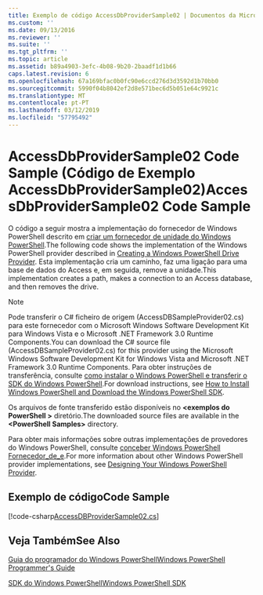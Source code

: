 ```yaml
---
title: Exemplo de código AccessDbProviderSample02 | Documentos da Microsoft
ms.custom: ''
ms.date: 09/13/2016
ms.reviewer: ''
ms.suite: ''
ms.tgt_pltfrm: ''
ms.topic: article
ms.assetid: b89a4903-3efc-4b08-9b20-2baadf1d1b66
caps.latest.revision: 6
ms.openlocfilehash: 67a169bfac0b0fc90e6ccd276d3d3592d1b70bb0
ms.sourcegitcommit: 5990f04b8042ef2d8e571bec6d5b051e64c9921c
ms.translationtype: MT
ms.contentlocale: pt-PT
ms.lasthandoff: 03/12/2019
ms.locfileid: "57795492"
---
```

# <a name="accessdbprovidersample02-code-sample"></a><span data-ttu-id="c9901-102">AccessDbProviderSample02 Code Sample (Código de Exemplo AccessDbProviderSample02)</span><span class="sxs-lookup"><span data-stu-id="c9901-102">AccessDbProviderSample02 Code Sample</span></span>

<span data-ttu-id="c9901-103">O código a seguir mostra a implementação do fornecedor de Windows PowerShell descrito em [criar um fornecedor de unidade do Windows PowerShell](./creating-a-windows-powershell-drive-provider.md).</span><span class="sxs-lookup"><span data-stu-id="c9901-103">The following code shows the implementation of the Windows PowerShell provider described in [Creating a Windows PowerShell Drive Provider](./creating-a-windows-powershell-drive-provider.md).</span></span> <span data-ttu-id="c9901-104">Esta implementação cria um caminho, faz uma ligação para uma base de dados do Access e, em seguida, remove a unidade.</span><span class="sxs-lookup"><span data-stu-id="c9901-104">This implementation creates a path, makes a connection to an Access database, and then removes the drive.</span></span>

> [!NOTE]
> <span data-ttu-id="c9901-105">Pode transferir o C# ficheiro de origem (AccessDBSampleProvider02.cs) para este fornecedor com o Microsoft Windows Software Development Kit para Windows Vista e o Microsoft .NET Framework 3.0 Runtime Components.</span><span class="sxs-lookup"><span data-stu-id="c9901-105">You can download the C# source file (AccessDBSampleProvider02.cs) for this provider using the Microsoft Windows Software Development Kit for Windows Vista and Microsoft .NET Framework 3.0 Runtime Components.</span></span> <span data-ttu-id="c9901-106">Para obter instruções de transferência, consulte [como instalar o Windows PowerShell e transferir o SDK do Windows PowerShell](/powershell/developer/installing-the-windows-powershell-sdk).</span><span class="sxs-lookup"><span data-stu-id="c9901-106">For download instructions, see [How to Install Windows PowerShell and Download the Windows PowerShell SDK](/powershell/developer/installing-the-windows-powershell-sdk).</span></span>
>
> <span data-ttu-id="c9901-107">Os arquivos de fonte transferido estão disponíveis no  **\<exemplos do PowerShell >** diretório.</span><span class="sxs-lookup"><span data-stu-id="c9901-107">The downloaded source files are available in the **\<PowerShell Samples>** directory.</span></span>
>
> <span data-ttu-id="c9901-108">Para obter mais informações sobre outras implementações de provedores do Windows PowerShell, consulte [conceber Windows PowerShell Fornecedor_de_e](./designing-your-windows-powershell-provider.md).</span><span class="sxs-lookup"><span data-stu-id="c9901-108">For more information about other Windows PowerShell provider implementations, see [Designing Your Windows PowerShell Provider](./designing-your-windows-powershell-provider.md).</span></span>

## <a name="code-sample"></a><span data-ttu-id="c9901-109">Exemplo de código</span><span class="sxs-lookup"><span data-stu-id="c9901-109">Code Sample</span></span>

[!code-csharp[AccessDBProviderSample02.cs](../../powershell-sdk-samples/SDK-2.0/csharp/AccessDBProviderSample02/AccessDBProviderSample02.cs#L11-L154 "AccessDBProviderSample02.cs")]


## <a name="see-also"></a><span data-ttu-id="c9901-110">Veja Também</span><span class="sxs-lookup"><span data-stu-id="c9901-110">See Also</span></span>

[<span data-ttu-id="c9901-111">Guia do programador do Windows PowerShell</span><span class="sxs-lookup"><span data-stu-id="c9901-111">Windows PowerShell Programmer's Guide</span></span>](./windows-powershell-programmer-s-guide.md)

[<span data-ttu-id="c9901-112">SDK do Windows PowerShell</span><span class="sxs-lookup"><span data-stu-id="c9901-112">Windows PowerShell SDK</span></span>](../windows-powershell-reference.md)